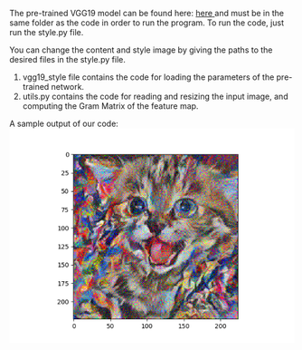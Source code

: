 The pre-trained VGG19 model can be found here: <a href = https://mega.nz/#!xZ8glS6J!MAnE91ND_WyfZ_8mvkuSa2YcA7q-1ehfSm-Q1fxOvvs> here </a> and must 
be in the same folder as the code in order to run the program. To run the code, just run the style.py file.

You can change the content and style image by giving the paths to the desired files in the style.py file. 

1) vgg19_style file contains the code for loading the parameters of the pre-trained network. 
2) utils.py contains the code for reading and resizing the input image, and computing the Gram Matrix of the feature map.

A sample output of our code: 
<br>
<img src="output.png" alt="Output Image" class="Center"/>
